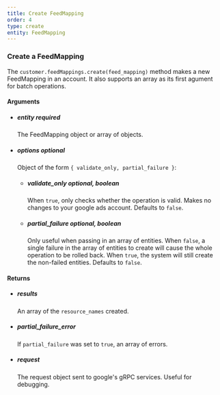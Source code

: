 ```yaml
---
title: Create FeedMapping 
order: 4
type: create
entity: FeedMapping 
---
```


### Create a FeedMapping 

The `customer.feedMappings.create(feed_mapping)` method makes a new FeedMapping in an account. It also supports an array as its first agument for batch operations.


#### Arguments

- ##### entity *required* 
    The FeedMapping object or array of objects.
- ##### options *optional*
    Object of the form `{ validate_only, partial_failure }`:
    - ##### validate_only *optional, boolean* 
        When `true`, only checks whether the operation is valid. Makes no changes to your google ads account. Defaults to `false`.
    - ##### partial_failure *optional, boolean*
        Only useful when passing in an array of entities. When `false`, a single failure in the array of entities to create will cause the whole operation to be rolled back. When `true`, the system will still create the non-failed entities. Defaults to `false`.


#### Returns

- ##### results
    An array of the `resource_names` created.
- ##### partial_failure_error
    If `partial_failure` was set to `true`, an array of errors.
- ##### request
    The request object sent to google's gRPC services. Useful for debugging.
